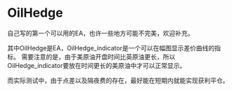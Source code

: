 # OilHedge
自己写的第一个可以用的EA，也许一些地方可能不完美，欢迎补充。

其中OilHedge是EA，OilHedge_indicator是一个可以在幅图显示差价曲线的指标。
需要注意的是，由于美原油开盘时间比英原油更长，所以OilHedge_indicator要放在时间更长的美原油中才可以正常显示。

而实际测试中，由于点差以及隔夜费的存在，最好能在短期内就能实现获利平仓。
